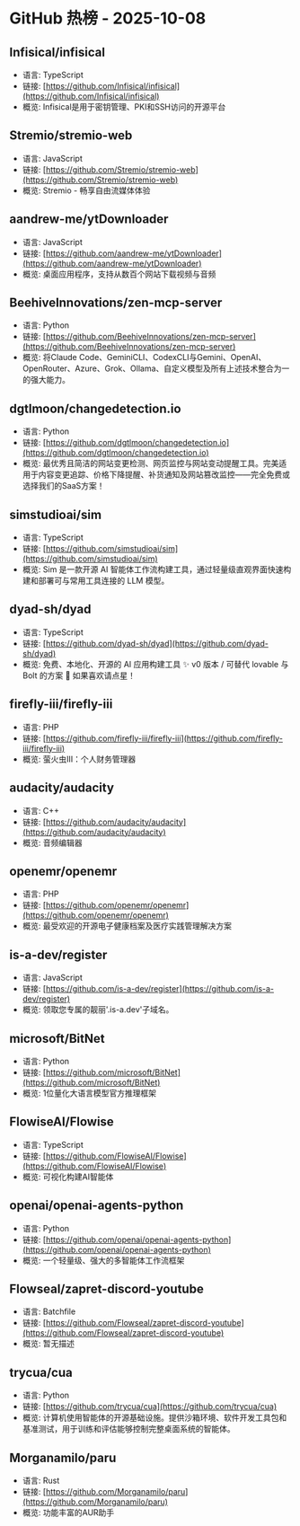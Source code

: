 # GitHub 热榜 - 2025-10-08

## Infisical/infisical
- 语言: TypeScript
- 链接: [https://github.com/Infisical/infisical](https://github.com/Infisical/infisical)
- 概览: Infisical是用于密钥管理、PKI和SSH访问的开源平台

## Stremio/stremio-web
- 语言: JavaScript
- 链接: [https://github.com/Stremio/stremio-web](https://github.com/Stremio/stremio-web)
- 概览: Stremio - 畅享自由流媒体体验

## aandrew-me/ytDownloader
- 语言: JavaScript
- 链接: [https://github.com/aandrew-me/ytDownloader](https://github.com/aandrew-me/ytDownloader)
- 概览: 桌面应用程序，支持从数百个网站下载视频与音频

## BeehiveInnovations/zen-mcp-server
- 语言: Python
- 链接: [https://github.com/BeehiveInnovations/zen-mcp-server](https://github.com/BeehiveInnovations/zen-mcp-server)
- 概览: 将Claude Code、GeminiCLI、CodexCLI与Gemini、OpenAI、OpenRouter、Azure、Grok、Ollama、自定义模型及所有上述技术整合为一的强大能力。

## dgtlmoon/changedetection.io
- 语言: Python
- 链接: [https://github.com/dgtlmoon/changedetection.io](https://github.com/dgtlmoon/changedetection.io)
- 概览: 最优秀且简洁的网站变更检测、网页监控与网站变动提醒工具。完美适用于内容变更追踪、价格下降提醒、补货通知及网站篡改监控——完全免费或选择我们的SaaS方案！

## simstudioai/sim
- 语言: TypeScript
- 链接: [https://github.com/simstudioai/sim](https://github.com/simstudioai/sim)
- 概览: Sim 是一款开源 AI 智能体工作流构建工具，通过轻量级直观界面快速构建和部署可与常用工具连接的 LLM 模型。

## dyad-sh/dyad
- 语言: TypeScript
- 链接: [https://github.com/dyad-sh/dyad](https://github.com/dyad-sh/dyad)
- 概览: 免费、本地化、开源的 AI 应用构建工具 ✨ v0 版本 / 可替代 lovable 与 Bolt 的方案 🌟 如果喜欢请点星！

## firefly-iii/firefly-iii
- 语言: PHP
- 链接: [https://github.com/firefly-iii/firefly-iii](https://github.com/firefly-iii/firefly-iii)
- 概览: 萤火虫III：个人财务管理器

## audacity/audacity
- 语言: C++
- 链接: [https://github.com/audacity/audacity](https://github.com/audacity/audacity)
- 概览: 音频编辑器

## openemr/openemr
- 语言: PHP
- 链接: [https://github.com/openemr/openemr](https://github.com/openemr/openemr)
- 概览: 最受欢迎的开源电子健康档案及医疗实践管理解决方案

## is-a-dev/register
- 语言: JavaScript
- 链接: [https://github.com/is-a-dev/register](https://github.com/is-a-dev/register)
- 概览: 领取您专属的靓丽'.is-a.dev'子域名。

## microsoft/BitNet
- 语言: Python
- 链接: [https://github.com/microsoft/BitNet](https://github.com/microsoft/BitNet)
- 概览: 1位量化大语言模型官方推理框架

## FlowiseAI/Flowise
- 语言: TypeScript
- 链接: [https://github.com/FlowiseAI/Flowise](https://github.com/FlowiseAI/Flowise)
- 概览: 可视化构建AI智能体

## openai/openai-agents-python
- 语言: Python
- 链接: [https://github.com/openai/openai-agents-python](https://github.com/openai/openai-agents-python)
- 概览: 一个轻量级、强大的多智能体工作流框架

## Flowseal/zapret-discord-youtube
- 语言: Batchfile
- 链接: [https://github.com/Flowseal/zapret-discord-youtube](https://github.com/Flowseal/zapret-discord-youtube)
- 概览: 暂无描述

## trycua/cua
- 语言: Python
- 链接: [https://github.com/trycua/cua](https://github.com/trycua/cua)
- 概览: 计算机使用智能体的开源基础设施。提供沙箱环境、软件开发工具包和基准测试，用于训练和评估能够控制完整桌面系统的智能体。

## Morganamilo/paru
- 语言: Rust
- 链接: [https://github.com/Morganamilo/paru](https://github.com/Morganamilo/paru)
- 概览: 功能丰富的AUR助手


